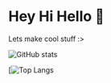 # Hey Hi Hello 👋

Lets make cool stuff :>

![GitHub stats](https://github-readme-stats.vercel.app/api?username=rankint&show_icons=true&theme=tokyonight)

[![Top Langs](https://github-readme-stats.vercel.app/api/top-langs/?username=rankint&layout=compact&theme=tokyonight)
